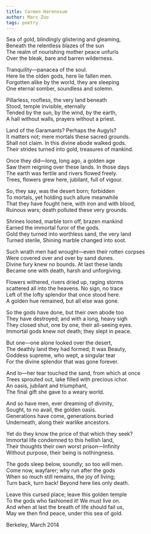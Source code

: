 ```yaml
---
title: Carmen Harenosum
author: Marc Zuo
tags: poetry
---
```


Sea of gold, blindingly glistering and gleaming,   
Beneath the relentless blazes of the sun   
The realm of nourishing mother peace unfurls   
Over the bleak, bare and barren wilderness.  
  
Tranquility—panacea of the soul.    
Here lie the olden gods, here lie fallen men.    
Forgotten alike by the world, they are sleeping   
One eternal somber, soundless and solemn.  
  
Pillarless, roofless, the very land beneath   
Stood, temple invisible, eternally   
Tended by the sun, by the wind, by the earth,   
A hall without walls, prayers without a priest.  
  
Land of the Garamants? Perhaps the Augyls?    
It matters not; mere mortals these sacred grounds.    
Shall not claim. In this divine abode walked gods.    
Their strides turned into gold, treasures of mankind.  
  
Once they did—long, long ago, a golden age   
Saw them reigning over these lands. In those days   
The earth was fertile and rivers flowed freely.    
Trees, flowers grew here, jubilant, full of vigour.  
  
So, they say, was the desert born; forbidden   
To mortals, yet holding such allure meanwhile   
That they have fought here, with iron and with blood,   
Ruinous wars; death polluted these very grounds.  
  
Shrines looted, marble torn off, brazen mankind   
Earned the immortal furor of the gods.    
Gold they turned into worthless sand, the very land   
Turned sterile, Shining marble changed into soot.  
  
Such wrath men had wrought—even their rotten corpses   
Were covered over and over by sand dunes.    
Divine fury knew no bounds. At last these lands   
Became one with death, harsh and unforgiving.  
  
Flowers withered, rivers dried up, raging storms   
scattered all into the heavens. No sign, no trace   
Left of the lofty splendor that once stood here.    
A golden hue remained, but all else was gone.  
  
So the gods have done, but their own abode too  
They have destroyed; and with a long, heavy sigh  
They closed shut, one by one, their all-seeing eyes.  
Immortal gods knew not death; they slept in peace.  
  
But one—one alone looked over the desert,   
The deathly land they had formed; It was Beauty,   
Goddess supreme, who wept, a singular tear   
For the divine splendor that was gone forever.  
  
And lo—her tear touched the sand, from which at once   
Trees sprouted out, lake filled with precious ichor.    
An oasis, jubilant and triumphant,   
The final gift she gave to a weary world.  
  
And so have men, ever dreaming of divinity,   
Sought, to no avail, the golden oasis.    
Generations have come, generations buried   
Underneath, along their warlike ancestors.  
  
Yet do they know the price of that which they seek?    
Immortal life condemned to this hellish land,   
Their thoughts their own worst prison—Infinity   
Without purpose, their being is nothingness.    
  
The gods sleep below, soundly; so too will men.    
Come now, wayfarer; why run after the gods   
When so much still remains, the joy of living;  
Turn back, turn back! Beyond here lies only death.  
  
Leave this cursed place; leave this golden temple  
To the gods who fashioned it! We must live on.  
And when at last the breath of life should fail us,  
May we then find peace, under this sea of gold.  

<p class="signature">Berkeley, March 2014</p>
